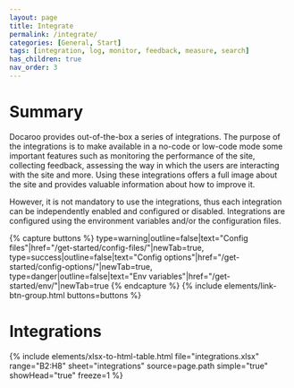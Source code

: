 ```yaml
---
layout: page
title: Integrate
permalink: /integrate/
categories: [General, Start]
tags: [integration, log, monitor, feedback, measure, search]
has_children: true
nav_order: 3
---
```


# Summary
Docaroo provides out-of-the-box a series of integrations. The purpose of the integrations is to make available in a no-code or low-code mode some important features such as monitoring the performance of the site, collecting feedback, assessing the way in which the users are interacting with the site and more. Using these integrations offers a full image about the site and provides valuable information about how to improve it.

However, it is not mandatory to use the integrations, thus each integration can be independently enabled and configured or disabled. Integrations are configured using the environment variables and/or the configuration files.

{% capture buttons %}
    type=warning|outline=false|text="Config files"|href="/get-started/config-files/"|newTab=true,
    type=success|outline=false|text="Config options"|href="/get-started/config-options/"|newTab=true,
    type=danger|outline=false|text="Env variables"|href="/get-started/env/"|newTab=true
{% endcapture %}
{% include elements/link-btn-group.html buttons=buttons %}

# Integrations

{% include elements/xlsx-to-html-table.html 
    file="integrations.xlsx" 
    range="B2:H8" 
    sheet="integrations"
    source=page.path
    simple="true"
    showHead="true"
    freeze=1
%}